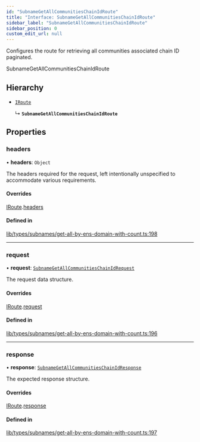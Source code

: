```yaml
---
id: "SubnameGetAllCommunitiesChainIdRoute"
title: "Interface: SubnameGetAllCommunitiesChainIdRoute"
sidebar_label: "SubnameGetAllCommunitiesChainIdRoute"
sidebar_position: 0
custom_edit_url: null
---
```


Configures the route for retrieving all communities associated chain ID paginated.

 SubnameGetAllCommunitiesChainIdRoute

## Hierarchy

- [`IRoute`](IRoute.md)

  ↳ **`SubnameGetAllCommunitiesChainIdRoute`**

## Properties

### headers

• **headers**: `Object`

The headers required for the request, left intentionally unspecified to accommodate various requirements.

#### Overrides

[IRoute](IRoute.md).[headers](IRoute.md#headers)

#### Defined in

[lib/types/subnames/get-all-by-ens-domain-with-count.ts:198](https://github.com/JustaName-id/JustaName-sdk/blob/0b5bd45/packages/@justaname.id/sdk/src/lib/types/subnames/community.ts#L198)

___

### request

• **request**: [`SubnameGetAllCommunitiesChainIdRequest`](SubnameGetAllCommunitiesChainIdRequest.md)

The request data structure.

#### Overrides

[IRoute](IRoute.md).[request](IRoute.md#request)

#### Defined in

[lib/types/subnames/get-all-by-ens-domain-with-count.ts:196](https://github.com/JustaName-id/JustaName-sdk/blob/0b5bd45/packages/@justaname.id/sdk/src/lib/types/subnames/community.ts#L196)

___

### response

• **response**: [`SubnameGetAllCommunitiesChainIdResponse`](SubnameGetAllCommunitiesChainIdResponse.md)

The expected response structure.

#### Overrides

[IRoute](IRoute.md).[response](IRoute.md#response)

#### Defined in

[lib/types/subnames/get-all-by-ens-domain-with-count.ts:197](https://github.com/JustaName-id/JustaName-sdk/blob/0b5bd45/packages/@justaname.id/sdk/src/lib/types/subnames/community.ts#L197)
